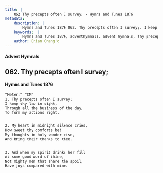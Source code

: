 ```yaml
---
title: |
    062 Thy precepts often I survey; - Hymns and Tunes 1876
metadata:
    description: |
        Hymns and Tunes 1876 062. Thy precepts often I survey;. I keep thy law in sight, Through all the business of the day, To form my actions right. 
    keywords:  |
        Hymns and Tunes 1876, adventhymnals, advent hymnals, Thy precepts often I survey;, I keep thy law in sight,, 
    author: Brian Onang'o
---
```


#### Advent Hymnals
## 062. Thy precepts often I survey;
####  Hymns and Tunes 1876

```txt
^Meter:^ ^CM^
1. Thy precepts often I survey;
I keep thy law in sight,
Through all the business of the day,
To form my actions right.


2. My heart in midnight silence cries,
How sweet thy comforts be!
My thoughts in holy wonder rise,
And bring their thanks to thee.


3. And when my spirit drinks her fill
At some good word of thine,
Not mighty men that share the spoil,
Have joys compared with mine.
```